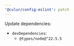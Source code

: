 ```yaml
---
'@culur/config-eslint': patch
---
```


Update dependencies:

- `devDependencies`:
  - `@types/node@^22.5.5`
